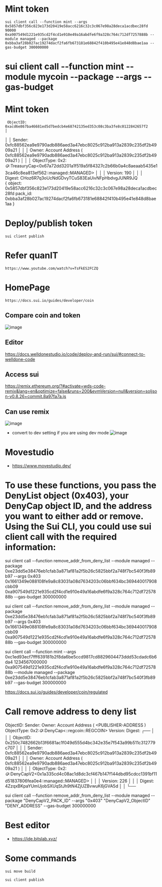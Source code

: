 # Mint token
```
sui client call --function mint --args 0x5857dbf356c823e173d20419e58acc6216c32c3c067e98a28deca1acdbec28fd 90000 0xa907549d1221e935cd2f4cd1e910e49a16abdfe6f9a328c764c712df7257888b --module managed --package 0xbba3af28b027ac19274dacf2fa6fb673181e68842f410b495e41e848d8bae1aa --gas-budget 300000000
```
# sui client call --function mint --module mycoin --package <PACKAGE-ID> --args <TREASURY-CAP-ID> <COIN-AMOUNT> <RECIPIENT-ADDRESS> --gas-budget <GAS-AMOUNT>
# Mint token
     ObjectID: 0xacd6e867ba46681ed5d7bedcb4e68742135ed353c08c3ba3fe8c0122842657f2                                                        │
│  │ Sender: 0xfc88562ea9e9790adb886aed3a47ebc8025c912ba913a2839c235df2b4909a21                                                          │
│  │ Owner: Account Address ( 0xfc88562ea9e9790adb886aed3a47ebc8025c912ba913a2839c235df2b4909a21 )                                       │
│  │ ObjectType: 0x2::coin::TreasuryCap<0x67a72dd3201a1f519a5f84327c2b66b0a4c8aeaab5435e13ca46c8ea813ef562::managed::MANAGED>            │
│  │ Version: 190                                                                                                                        │
│  │ Digest: CHoz6R7q3oUcNdGDvyTCuS83EaUivNFpHbdvgJUNR9JQ          
    {
        object: 0x5857dbf356c823e173d20419e58acc6216c32c3c067e98a28deca1acdbec28fd
        pack_id: 0xbba3af28b027ac19274dacf2fa6fb673181e68842f410b495e41e848d8bae1aa
    }

# Deploy/publish token
```
sui client publish
```

# Refer quanIT
```
https://www.youtube.com/watch?v=TsFkES2FCZQ
```

# HomePage
```
https://docs.sui.io/guides/developer/coin
```

## Compare coin and token
![image](https://github.com/user-attachments/assets/7ccb50c0-85bf-4c50-add7-90927ceffa1a)

## Editor
https://docs.welldonestudio.io/code/deploy-and-run/sui/#connect-to-welldone-code

## Access sui
https://remix.ethereum.org/?#activate=wds-code-remix&lang=en&optimize=false&runs=200&evmVersion=null&version=soljson-v0.8.26+commit.8a97fa7a.js

## Can use remix
![image](https://github.com/user-attachments/assets/9c0afab5-1b2b-4386-8168-713ac3bbc4d8)

- convert to dev setting if you are using dev mode
![image](https://github.com/user-attachments/assets/57b8d64e-a057-4ae2-8561-0522009dbf76)

# Movestudio
- https://www.movestudio.dev/


# To use these functions, you pass the DenyList object (0x403), your DenyCap object ID, and the address you want to either add or remove. Using the Sui CLI, you could use sui client call with the required information:

sui client call --function remove_addr_from_deny_list --module managed --package 0xe23dd5e38476eb1cfab3a871af81a2f5b26c5825bbf2a748f7bc540f3fb89b97 --args 0x403 0x1661349e088108fe9a8c83031a08d7634203c06bbf634bc369440017908cbb09 0xa907549d1221e935cd2f4cd1e910e49a16abdfe6f9a328c764c712df7257888b --gas-budget 300000000

sui client call --function remove_addr_from_deny_list --module managed --package 0xe23dd5e38476eb1cfab3a871af81a2f5b26c5825bbf2a748f7bc540f3fb89b97 --args 0x403 0x1661349e088108fe9a8c83031a08d7634203c06bbf634bc369440017908cbb09 0xa907549d1221e935cd2f4cd1e910e49a16abdfe6f9a328c764c712df7257888b --gas-budget 300000000

sui client call --function mint --args 0xc1ed93ecf7fff639181b2f8da6be5ccd9817cd8829604473ddd53cdadc6b6da4 1234567000000 0xa907549d1221e935cd2f4cd1e910e49a16abdfe6f9a328c764c712df7257888b --module managed --package 0xe23dd5e38476eb1cfab3a871af81a2f5b26c5825bbf2a748f7bc540f3fb89b97 --gas-budget 300000000

https://docs.sui.io/guides/developer/coin/regulated



# Call remove address to deny list

 ObjectID: <OBJECT-ID>
   Sender: <SENDER-ADDR>
   Owner: Account Address ( <PUBLISHER-ADDRESS )
   ObjectType: 0x2::coin::DenyCap<<PACKAGE-ID>::regcoin::REGCOIN>
   Version: <VERSION-NUMBER>
   Digest: <DIGEST-HASH>
┌──                                                                                                                                   │
│  │ ObjectID: 0x250c7482662b13f6681ac1f049d555d4bc342e35e7f543a99b511c312779c707                                                        │
│  │ Sender: 0xfc88562ea9e9790adb886aed3a47ebc8025c912ba913a2839c235df2b4909a21                                                          │
│  │ Owner: Account Address ( 0xfc88562ea9e9790adb886aed3a47ebc8025c912ba913a2839c235df2b4909a21 )                                       │
│  │ ObjectType: 0x2::coin::DenyCapV2<0x1a335cd4c08ac1d8dc3cf467b147f144dbd95cdcc1391bf11d51837806fea0e4::managed::MANAGED>              │
│  │ Version: 226                                                                                                                        │
│  │ Digest: 4ZzqxBKpaYUmUjobSXUqStJh9tN4ZjUZBvwuK6jGVA5d                                                                                │
│  └──                                                 

sui client call --function remove_addr_from_deny_list --module managed --package "DenyCapV2_PACK_ID" --args "0x403" "DenyCapV2_ObjectID" "DENY_ADDRESS" --gas-budget 300000000

# Best editor
- https://ide.bitslab.xyz/

# Some commands
```
sui move build
```

```
sui client publish
```